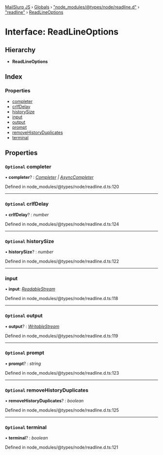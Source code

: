 [MailSlurp JS](../README.md) › [Globals](../globals.md) › ["node_modules/@types/node/readline.d"](../modules/_node_modules__types_node_readline_d_.md) › ["readline"](../modules/_node_modules__types_node_readline_d_._readline_.md) › [ReadLineOptions](_node_modules__types_node_readline_d_._readline_.readlineoptions.md)

# Interface: ReadLineOptions

## Hierarchy

* **ReadLineOptions**

## Index

### Properties

* [completer](_node_modules__types_node_readline_d_._readline_.readlineoptions.md#optional-completer)
* [crlfDelay](_node_modules__types_node_readline_d_._readline_.readlineoptions.md#optional-crlfdelay)
* [historySize](_node_modules__types_node_readline_d_._readline_.readlineoptions.md#optional-historysize)
* [input](_node_modules__types_node_readline_d_._readline_.readlineoptions.md#input)
* [output](_node_modules__types_node_readline_d_._readline_.readlineoptions.md#optional-output)
* [prompt](_node_modules__types_node_readline_d_._readline_.readlineoptions.md#optional-prompt)
* [removeHistoryDuplicates](_node_modules__types_node_readline_d_._readline_.readlineoptions.md#optional-removehistoryduplicates)
* [terminal](_node_modules__types_node_readline_d_._readline_.readlineoptions.md#optional-terminal)

## Properties

### `Optional` completer

• **completer**? : *[Completer](../modules/_node_modules__types_node_readline_d_._readline_.md#completer) | [AsyncCompleter](../modules/_node_modules__types_node_readline_d_._readline_.md#asynccompleter)*

Defined in node_modules/@types/node/readline.d.ts:120

___

### `Optional` crlfDelay

• **crlfDelay**? : *number*

Defined in node_modules/@types/node/readline.d.ts:124

___

### `Optional` historySize

• **historySize**? : *number*

Defined in node_modules/@types/node/readline.d.ts:122

___

###  input

• **input**: *[ReadableStream](_node_modules__types_node_globals_d_.nodejs.readablestream.md)*

Defined in node_modules/@types/node/readline.d.ts:118

___

### `Optional` output

• **output**? : *[WritableStream](_node_modules__types_node_globals_d_.nodejs.writablestream.md)*

Defined in node_modules/@types/node/readline.d.ts:119

___

### `Optional` prompt

• **prompt**? : *string*

Defined in node_modules/@types/node/readline.d.ts:123

___

### `Optional` removeHistoryDuplicates

• **removeHistoryDuplicates**? : *boolean*

Defined in node_modules/@types/node/readline.d.ts:125

___

### `Optional` terminal

• **terminal**? : *boolean*

Defined in node_modules/@types/node/readline.d.ts:121
